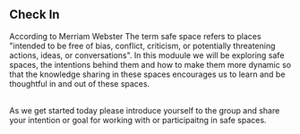 
## Check In

According to Merriam Webster The term safe space refers to places "intended to be free of bias, conflict, criticism, or potentially threatening actions, ideas, or conversations". In this moduule we will be exploring safe spaces, the intentions behind them and how to make them more dynamic so that the knowledge sharing in these spaces encourages us to learn and be thoughtful in and out of these spaces.  
<br>

As we get started today please introduce yourself to the group and share your intention or goal for working with or participaitng in safe spaces.

